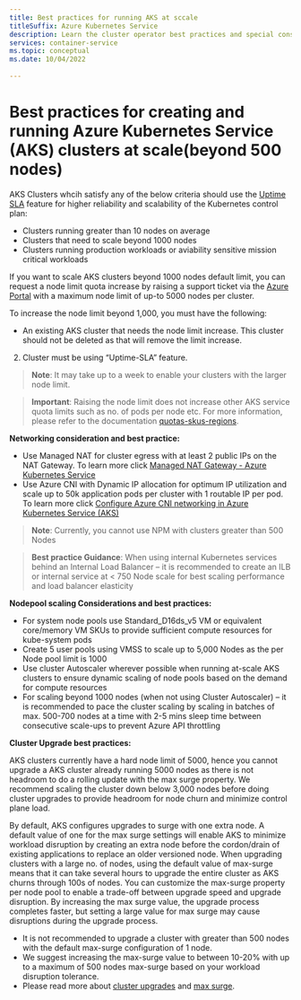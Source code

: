 ```yaml
---
title: Best practices for running AKS at sccale 
titleSuffix: Azure Kubernetes Service
description: Learn the cluster operator best practices and special considerations for running large clusters at 500 node scale and beyond 
services: container-service
ms.topic: conceptual
ms.date: 10/04/2022
 
---
```


# Best practices for creating and running Azure Kubernetes Service (AKS) clusters at scale(beyond 500 nodes)

AKS Clusters whcih satisfy any of the below criteria should use the [Uptime SLA][Uptime SLA] feature for higher reliability and scalability of the Kubernetes control plan:
* Clusters running greater than 10 nodes on average
* Clusters that need to scale beyond 1000 nodes 
* Clusters running production workloads or aviability sensitive mission critical workloads

If you want to scale AKS clusters beyond 1000 nodes default limit, you can request a node limit quota increase by raising a support ticket via the [Azure Portal][Azure Portal] with a maximum node limit of up-to 5000 nodes per cluster. 

To increase the node limit beyond 1,000, you must have the following:
- An existing AKS cluster that needs the node limit increase. This cluster should not be deleted as that will remove the limit increase.
2.	Cluster must be using “Uptime-SLA” feature.

> **Note**: It may take up to a week to enable your clusters with the larger node limit.

> **Important**: Raising the node limit does not increase other AKS service quota limits such as no. of pods per node etc. For more information, please refer to the documentation [quotas-skus-regions][quotas-skus-regions].

**Networking consideration and best practice:**

* Use Managed NAT for cluster egress with at least 2 public IPs on the NAT Gateway. To learn more click [Managed NAT Gateway - Azure Kubernetes Service][Managed NAT Gateway - Azure Kubernetes Service]
* Use Azure CNI with Dynamic IP allocation for optimum IP utilization and scale up to 50k application pods per cluster with 1 routable IP per pod. To learn more click [Configure Azure CNI networking in Azure Kubernetes Service (AKS)][Configure Azure CNI networking in Azure Kubernetes Service (AKS)]

> **Note**: Currently, you cannot use NPM with clusters greater than 500 Nodes 

> **Best practice Guidance**: When using internal Kubernetes services behind an Internal Load Balancer – it is recommended to create an ILB or internal service at < 750 Node scale for best scaling performance and load balancer elasticity

**Nodepool scaling Considerations and best practices:**

* For system node pools use Standard_D16ds_v5 VM or equivalent core/memory VM SKUs to provide sufficient compute resources for kube-system pods
* Create 5 user pools using VMSS to scale up to 5,000 Nodes as the per Node pool limit is 1000
* Use cluster Autoscaler wherever possible when running at-scale AKS clusters to ensure dynamic scaling of node pools based on the demand for compute resources
* For scaling beyond 1000 nodes (when not using Cluster Autoscaler) – it is recommended to pace the cluster scaling by scaling in batches of max. 500-700 nodes at a time with 2-5 mins sleep time between consecutive scale-ups to prevent Azure API throttling

**Cluster Upgrade best practices:**

AKS clusters currently have a hard node limit of 5000, hence you cannot upgrade a AKS cluster already running 5000 nodes as there is not headroom to do a rolling update with the max surge property. We recommend scaling the cluster down below 3,000 nodes before doing cluster upgrades to provide headroom for node churn and minimize control plane load.

By default, AKS configures upgrades to surge with one extra node. A default value of one for the max surge settings will enable AKS to minimize workload disruption by creating an extra node before the cordon/drain of existing applications to replace an older versioned node. When upgrading clusters with a large no. of nodes, using the default value of max-surge means that it can take several hours to upgrade the entire cluster as AKS churns through 100s of nodes. You can customize the max-surge property per node pool to enable a trade-off between upgrade speed and upgrade disruption. By increasing the max surge value, the upgrade process completes faster, but setting a large value for max surge may cause disruptions during the upgrade process.
* It is not recommended to upgrade a cluster with greater than 500 nodes with the default max-surge configuration of 1 node.
* We suggest increasing the max-surge value to between 10-20% with up to a maximum of 500 nodes max-surge based on your workload disruption tolerance. 
* Please read more about [cluster upgrades][cluster upgrades] and [max surge][max surge].

<!-- Links - External -->
[Managed NAT Gateway - Azure Kubernetes Service]: https://learn.microsoft.com/azure/aks/nat-gateway
[Configure Azure CNI networking in Azure Kubernetes Service (AKS)]: https://learn.microsoft.com/azure/aks/configure-azure-cni#dynamic-allocation-of-ips-and-enhanced-subnet-support
[max surge]: https://learn.microsoft.com/azure/aks/upgrade-cluster?tabs=azure-cli#customize-node-surge-upgrade
[Azure Portal]: https://ms.portal.azure.com/#create/Microsoft.Support/Parameters/%7B%0D%0A%09%22subId%22%3A+%22%22%2C%0D%0A%09%22pesId%22%3A+%225a3a423f-8667-9095-1770-0a554a934512%22%2C%0D%0A%09%22supportTopicId%22%3A+%2280ea0df7-5108-8e37-2b0e-9737517f0b96%22%2C%0D%0A%09%22contextInfo%22%3A+%22AksLabelDeprecationMarch22%22%2C%0D%0A%09%22caller%22%3A+%22Microsoft_Azure_ContainerService+%2B+AksLabelDeprecationMarch22%22%2C%0D%0A%09%22severity%22%3A+%223%22%0D%0A%7D
[uptime SLA]: https://learn.microsoft.com/azure/aks/uptime-sla

<!-- LINKS - Internal -->
[quotas-skus-regions]: ../articles/aks/quotas-skus-regions.md
[cluster upgrades]: ../articles/aks/upgrade-cluster.md
